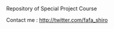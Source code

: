 Repository of Special Project Course

Contact me :
<a href="http://twitter.com/fafa_shiro">http://twitter.com/fafa_shiro</a>
